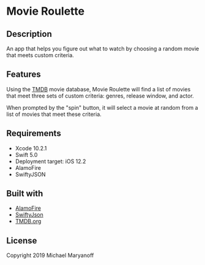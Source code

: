 # **Movie Roulette**

## Description
An app that helps you figure out what to watch by choosing a random movie that meets custom criteria.

## Features
Using the [TMDB](https://www.themoviedb.org/) movie database, Movie Roulette will find a list of movies that meet three sets of custom criteria: genres, release window, and actor.

When prompted by the "spin" button, it will select a movie at random from a list of movies that meet these criteria.

## Requirements
* Xcode 10.2.1
* Swift 5.0
* Deployment target: iOS 12.2
* AlamoFire
* SwiftyJSON

## Built with
* [AlamoFire](https://github.com/Alamofire/Alamofire)
* [SwiftyJson](https://github.com/SwiftyJSON/SwiftyJSON)
* [TMDB.org](https://developers.themoviedb.org/3/getting-started/introduction)

## License
Copyright 2019 Michael Maryanoff
